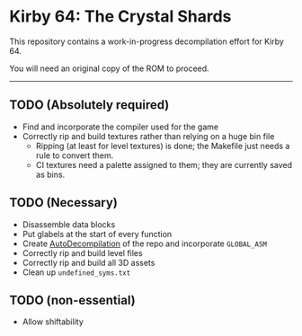 # Kirby 64: The Crystal Shards

This repository contains a work-in-progress decompilation effort for Kirby 64.

You will need an original copy of the ROM to proceed.

---

## TODO (Absolutely required)
 - Find and incorporate the compiler used for the game
 - Correctly rip and build textures rather than relying on a huge bin file
   - Ripping (at least for level textures) is done; the Makefile just needs a rule to convert them.
   - CI textures need a palette assigned to them; they are currently saved as bins.
 
## TODO (Necessary)
 - Disassemble data blocks
 - Put glabels at the start of every function
 - Create [AutoDecompilation](https://github.com/farisawan-2000/auto-decompiler) of the repo and incorporate `GLOBAL_ASM`
 - Correctly rip and build level files
 - Correctly rip and build all 3D assets
 - Clean up `undefined_syms.txt`
 
## TODO (non-essential)
 - Allow shiftability
